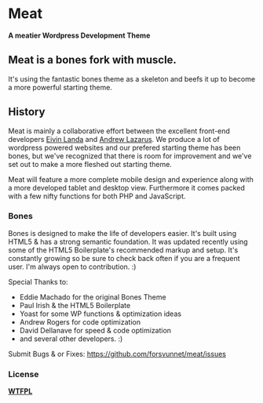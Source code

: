 # Meat
__A meatier Wordpress Development Theme__

## Meat is a bones fork with muscle.

It's using the fantastic bones theme as a skeleton and beefs it up to become a more powerful starting theme.

## History

Meat is mainly a collaborative effort between the excellent front-end developers [Eivin Landa](https://www.forsvunnet.co.uk) and [Andrew Lazarus](http://www.eyeversuseye.com/). We produce a lot of wordpress powered websites and our prefered starting theme has been bones, but we've recognized that there is room for improvement and we've set out to make a more fleshed out starting theme.

Meat will feature a more complete mobile design and experience along with a more developed tablet and desktop view. Furthermore it comes packed with a few nifty functions for both PHP and JavaScript.

### Bones

Bones is designed to make the life of developers easier. It's built
using HTML5 & has a strong semantic foundation. It was updated recently
using some of the HTML5 Boilerplate's recommended markup and setup.
It's constantly growing so be sure to check back often if you are a
frequent user. I'm always open to contribution. :)

Special Thanks to:
* Eddie Machado for the original Bones Theme
* Paul Irish & the HTML5 Boilerplate
* Yoast for some WP functions & optimization ideas
* Andrew Rogers for code optimization
* David Dellanave for speed & code optimization
* and several other developers. :)

Submit Bugs & or Fixes:
https://github.com/forsvunnet/meat/issues


### License
__[WTFPL](http://sam.zoy.org/wtfpl/)__
